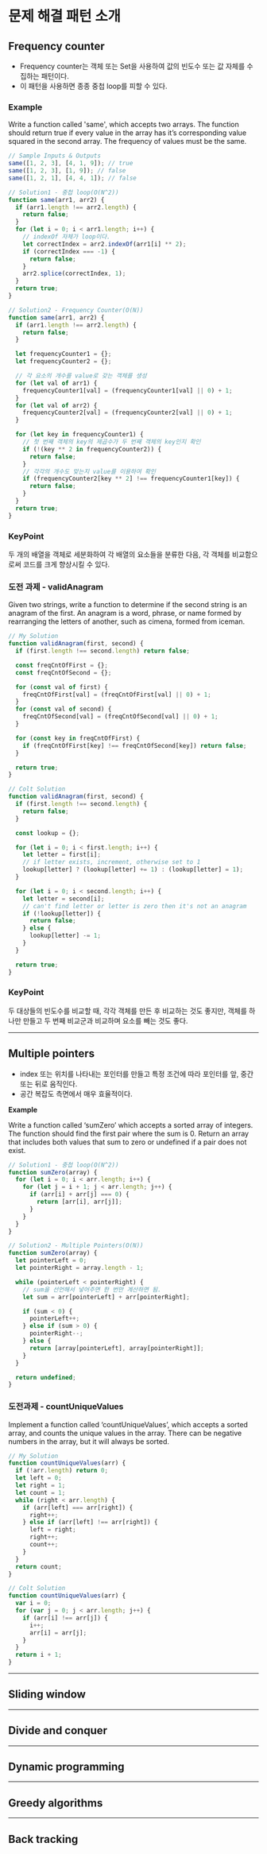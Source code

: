 # 문제 해결 패턴 소개

## Frequency counter

- Frequency counter는 객체 또는 Set을 사용하여 값의 빈도수 또는 값 자체를 수집하는 패턴이다.
- 이 패턴을 사용하면 종종 중첩 loop를 피할 수 있다.

### Example

Write a function called 'same', which accepts two arrays. The function should return true if every value in the array has it’s corresponding value squared in the second array. The frequency of values must be the same.

```js
// Sample Inputs & Outputs
same([1, 2, 3], [4, 1, 9]); // true
same([1, 2, 3], [1, 9]); // false
same([1, 2, 1], [4, 4, 1]); // false
```

```js
// Solution1 - 중첩 loop(O(N^2))
function same(arr1, arr2) {
  if (arr1.length !== arr2.length) {
    return false;
  }
  for (let i = 0; i < arr1.length; i++) {
    // indexOf 자체가 loop이다.
    let correctIndex = arr2.indexOf(arr1[i] ** 2);
    if (correctIndex === -1) {
      return false;
    }
    arr2.splice(correctIndex, 1);
  }
  return true;
}
```

```js
// Solution2 - Frequency Counter(O(N))
function same(arr1, arr2) {
  if (arr1.length !== arr2.length) {
    return false;
  }

  let frequencyCounter1 = {};
  let frequencyCounter2 = {};

  // 각 요소의 개수를 value로 갖는 객체를 생성
  for (let val of arr1) {
    frequencyCounter1[val] = (frequencyCounter1[val] || 0) + 1;
  }
  for (let val of arr2) {
    frequencyCounter2[val] = (frequencyCounter2[val] || 0) + 1;
  }

  for (let key in frequencyCounter1) {
    // 첫 번째 객체의 key의 제곱수가 두 번째 객체의 key인지 확인
    if (!(key ** 2 in frequencyCounter2)) {
      return false;
    }
    // 각각의 개수도 맞는지 value를 이용하여 확인
    if (frequencyCounter2[key ** 2] !== frequencyCounter1[key]) {
      return false;
    }
  }
  return true;
}
```

### KeyPoint

두 개의 배열을 객체로 세분화하여 각 배열의 요소들을 분류한 다음, 각 객체를 비교함으로써 코드를 크게 향상시킬 수 있다.

### 도전 과제 - validAnagram

Given two strings, write a function to determine if the second string is an anagram of the first. An anagram is a word, phrase, or name formed by rearranging the letters of another, such as cimena, formed from iceman.

```js
// My Solution
function validAnagram(first, second) {
  if (first.length !== second.length) return false;

  const freqCntOfFirst = {};
  const freqCntOfSecond = {};

  for (const val of first) {
    freqCntOfFirst[val] = (freqCntOfFirst[val] || 0) + 1;
  }
  for (const val of second) {
    freqCntOfSecond[val] = (freqCntOfSecond[val] || 0) + 1;
  }

  for (const key in freqCntOfFirst) {
    if (freqCntOfFirst[key] !== freqCntOfSecond[key]) return false;
  }

  return true;
}
```

```js
// Colt Solution
function validAnagram(first, second) {
  if (first.length !== second.length) {
    return false;
  }

  const lookup = {};

  for (let i = 0; i < first.length; i++) {
    let letter = first[i];
    // if letter exists, increment, otherwise set to 1
    lookup[letter] ? (lookup[letter] += 1) : (lookup[letter] = 1);
  }

  for (let i = 0; i < second.length; i++) {
    let letter = second[i];
    // can't find letter or letter is zero then it's not an anagram
    if (!lookup[letter]) {
      return false;
    } else {
      lookup[letter] -= 1;
    }
  }

  return true;
}
```

### KeyPoint

두 대상들의 빈도수를 비교할 때, 각각 객체를 만든 후 비교하는 것도 좋지만, 객체를 하나만 만들고 두 번째 비교군과 비교하며 요소를 빼는 것도 좋다.

---

## Multiple pointers

- index 또는 위치를 나타내는 포인터를 만들고 특정 조건에 따라 포인터를 앞, 중간 또는 뒤로 움직인다.
- 공간 복잡도 측면에서 매우 효율적이다.

**Example**

Write a function called ‘sumZero’ which accepts a sorted array of integers. The function should find the first pair where the sum is 0. Return an array that includes both values that sum to zero or undefined if a pair does not exist.

```js
// Solution1 - 중첩 loop(O(N^2))
function sumZero(array) {
  for (let i = 0; i < arr.length; i++) {
    for (let j = i + 1; j < arr.length; j++) {
      if (arr[i] + arr[j] === 0) {
        return [arr[i], arr[j]];
      }
    }
  }
}
```

```js
// Solution2 - Multiple Pointers(O(N))
function sumZero(array) {
  let pointerLeft = 0;
  let pointerRight = array.length - 1;

  while (pointerLeft < pointerRight) {
    // sum을 선언해서 넣어주면 한 번만 계산하면 됨.
    let sum = arr[pointerLeft] + arr[pointerRight];

    if (sum < 0) {
      pointerLeft++;
    } else if (sum > 0) {
      pointerRight--;
    } else {
      return [array[pointerLeft], array[pointerRight]];
    }
  }

  return undefined;
}
```

### 도전과제 - countUniqueValues

Implement a function called ‘countUniqueValues’, which accepts a sorted array, and counts the unique values in the array. There can be negative numbers in the array, but it will always be sorted.

```js
// My Solution
function countUniqueValues(arr) {
  if (!arr.length) return 0;
  let left = 0;
  let right = 1;
  let count = 1;
  while (right < arr.length) {
    if (arr[left] === arr[right]) {
      right++;
    } else if (arr[left] !== arr[right]) {
      left = right;
      right++;
      count++;
    }
  }
  return count;
}
```

```js
// Colt Solution
function countUniqueValues(arr) {
  var i = 0;
  for (var j = 0; j < arr.length; j++) {
    if (arr[i] !== arr[j]) {
      i++;
      arr[i] = arr[j];
    }
  }
  return i + 1;
}
```

---

## Sliding window

---

## Divide and conquer

---

## Dynamic programming

---

## Greedy algorithms

---

## Back tracking
